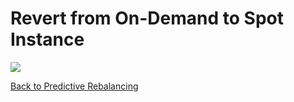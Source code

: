 # Revert from On-Demand to Spot Instance

<img src="/elastigroup/_media/corefeatures-predictive-rebalancing-revert-flow.png" />

[Back to Predictive Rebalancing](elastigroup/features/core-features/predictive-rebalancing?id=benefits)
